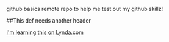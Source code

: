 github basics
remote repo to help me test out my github skillz!

##This def needs another header

[I'm learning this on Lynda.com](http://lynda.com)
